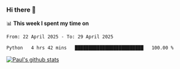 ### Hi there 👋

📊 **This week I spent my time on**
<!--START_SECTION:waka-->

```txt
From: 22 April 2025 - To: 29 April 2025

Python   4 hrs 42 mins   █████████████████████████   100.00 %
```

<!--END_SECTION:waka-->


[![Paul's github stats](https://github-readme-stats.vercel.app/api?username=mickeyouyou&theme=dracula&show_icons=true)](https://github.com/anuraghazra/github-readme-stats)
